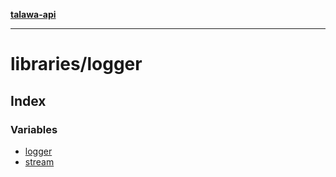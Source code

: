 [**talawa-api**](../../README.md)

***

# libraries/logger

## Index

### Variables

- [logger](variables/logger.md)
- [stream](variables/stream.md)
